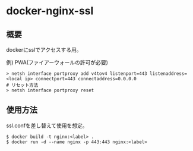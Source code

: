 # docker-nginx-ssl

## 概要
dockerにsslでアクセスする用。

例) PWA(ファイアーウォールの許可が必要)
```
> netsh interface portproxy add v4tov4 listenport=443 listenaddress=<local ip> connectport=443 connectaddress=0.0.0.0
# リセット方法
> netsh interface portproxy reset
```

## 使用方法
ssl.confを差し替えて使用を想定。

```
$ docker build -t nginx:<label> .
$ docker run -d --name nginx -p 443:443 nginx:<label>
```
